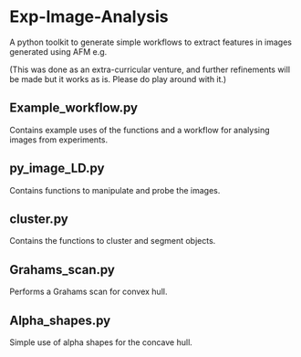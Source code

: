 # Exp-Image-Analysis
A python toolkit to generate simple workflows to extract features in images generated using AFM e.g.

(This was done as an extra-curricular venture, and further refinements will be made but it works as is. Please do play around with it.)

## Example_workflow.py
Contains example uses of the functions and a workflow for analysing images from experiments.

## py_image_LD.py

Contains functions to manipulate and probe the images.

## cluster.py

Contains the functions to cluster and segment objects.

## Grahams_scan.py

Performs a Grahams scan for convex hull.

## Alpha_shapes.py

Simple use of alpha shapes for the concave hull.
